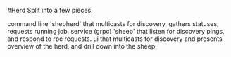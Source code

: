 #Herd
Split into a few pieces.

command line 'shepherd' that multicasts for discovery, gathers statuses, requests running job.
service (grpc) 'sheep' that listen for discovery pings, and respond to rpc requests.
ui that multicasts for discovery and presents overview of the herd, and drill down into the sheep.
